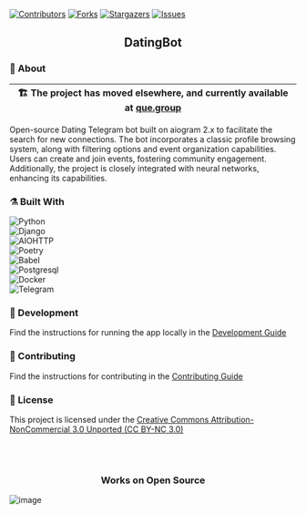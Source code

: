 [![Contributors][contributors-shield]][contributors-url]
[![Forks][forks-shield]][forks-url]
[![Stargazers][stars-shield]][stars-url]
[![Issues][issues-shield]][issues-url]


<!--suppress HtmlDeprecatedAttribute -->
<h2 align="center">DatingBot</h2>

### :monocle_face: About

| 🏗️ The project has moved elsewhere, and currently available at [que.group](https://github.com/QueGroup) |
|----------------------------------------------------------------------------------------------------------|

Open-source Dating Telegram bot built on aiogram 2.x to facilitate the search for new connections. The bot incorporates
a classic profile browsing system, along with filtering options and event organization capabilities. Users can create
and join events, fostering community engagement. Additionally, the project is closely integrated with neural networks,
enhancing its capabilities.

### :alembic: Built With

![Python](https://img.shields.io/badge/Python-FFD43B?style=for-the-badge&logo=python&logoColor=blue)\
![Django](https://img.shields.io/badge/Django-092E20?style=for-the-badge&logo=django&logoColor=green)\
![AIOHTTP](https://img.shields.io/badge/aiohttp-%232C5bb4.svg?style=for-the-badge&logo=aiohttp&logoColor=white)\
![Poetry](https://img.shields.io/badge/Poetry-%233B82F6.svg?style=for-the-badge&logo=poetry&logoColor=0B3D8D)\
![Babel](https://img.shields.io/badge/Babel-F9DC3e?style=for-the-badge&logo=babel&logoColor=black)\
![Postgresql](https://img.shields.io/badge/PostgreSQL-316192?style=for-the-badge&logo=postgresql&logoColor=white)\
![Docker](https://img.shields.io/badge/docker-%230db7ed.svg?style=for-the-badge&logo=docker&logoColor=white)\
![Telegram](https://img.shields.io/badge/Telegram-2CA5E0?style=for-the-badge&logo=telegram&logoColor=white)

### :hammer: Development

Find the instructions for running the app locally in the [Development Guide](docs/DEVELOPMENT.md)

### :busts_in_silhouette: Contributing

Find the instructions for contributing in the [Contributing Guide](CONTRIBUTING.md)

### :page_facing_up: License

This project is licensed under the [Creative Commons Attribution-NonCommercial 3.0 Unported (CC BY-NC 3.0)](LICENSE)

<br><br/>

<h3 align="center">Works on Open Source</h3>

![image](https://user-images.githubusercontent.com/72649244/173241368-c40bd408-8df8-450f-9ac7-530de1692e1c.png)


[contributors-shield]: https://img.shields.io/github/contributors/DavidRomanovizc/DatingBot.svg?style=for-the-badge

[contributors-url]: https://github.com/DavidRomanovizc/DatingBot/graphs/contributors

[forks-shield]: https://img.shields.io/github/forks/DavidRomanovizc/DatingBot.svg?style=for-the-badge

[forks-url]: https://github.com/DavidRomanovizc/DatingBot/network/members

[stars-shield]: https://img.shields.io/github/stars/DavidRomanovizc/DatingBot.svg?style=for-the-badge

[stars-url]: https://github.com/DavidRomanovizc/DatingBot/stargazers

[issues-shield]: https://img.shields.io/github/issues/DavidRomanovizc/DatingBot.svg?style=for-the-badge

[issues-url]: https://github.com/DavidRomanovizc/DatingBot/issues
